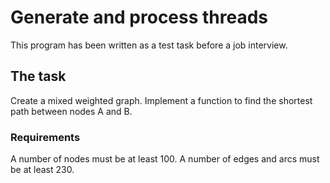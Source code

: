 Generate and process threads
============================

This program has been written as a test task before a job interview.

The task
--------

Create a mixed weighted graph. 
Implement a function to find the shortest path between nodes A and B. 

### Requirements

A number of nodes must be at least 100.
A number of edges and arcs must be at least 230.